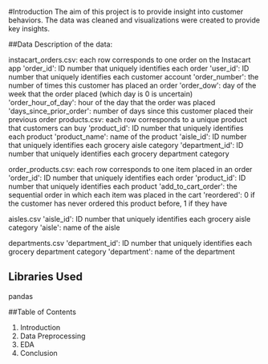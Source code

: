 #Introduction
The aim of this project is to provide insight into customer behaviors. The data was cleaned and visualizations were created to provide key insights. 

##Data 
Description of the data:

instacart_orders.csv: each row corresponds to one order on the Instacart app
'order_id': ID number that uniquely identifies each order
'user_id': ID number that uniquely identifies each customer account
'order_number': the number of times this customer has placed an order
'order_dow': day of the week that the order placed (which day is 0 is uncertain)
'order_hour_of_day': hour of the day that the order was placed
'days_since_prior_order': number of days since this customer placed their previous order
products.csv: each row corresponds to a unique product that customers can buy
'product_id': ID number that uniquely identifies each product
'product_name': name of the product
'aisle_id': ID number that uniquely identifies each grocery aisle category
'department_id': ID number that uniquely identifies each grocery department category

order_products.csv: each row corresponds to one item placed in an order
'order_id': ID number that uniquely identifies each order
'product_id': ID number that uniquely identifies each product
'add_to_cart_order': the sequential order in which each item was placed in the cart
'reordered': 0 if the customer has never ordered this product before, 1 if they have

aisles.csv
'aisle_id': ID number that uniquely identifies each grocery aisle category
'aisle': name of the aisle

departments.csv
'department_id': ID number that uniquely identifies each grocery department category
'department': name of the department

## Libraries Used 
pandas

##Table of Contents 
1. Introduction
2. Data Preprocessing
3. EDA
4. Conclusion 
